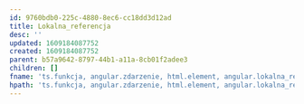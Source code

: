 ```yaml
---
id: 9760bdb0-225c-4880-8ec6-cc18dd3d12ad
title: Lokalna_referencja
desc: ''
updated: 1609184087752
created: 1609184087752
parent: b57a9642-8797-44b1-a11a-8cb01f2adee3
children: []
fname: 'ts.funkcja, angular.zdarzenie, html.element, angular.lokalna_referencja'
hpath: 'ts.funkcja, angular.zdarzenie, html.element, angular.lokalna_referencja'
---
```



